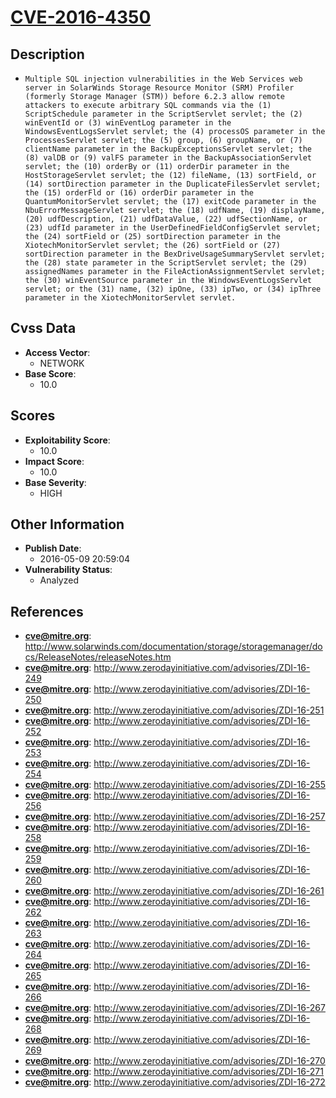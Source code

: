 
# [CVE-2016-4350](https://cve.mitre.org/cgi-bin/cvename.cgi?name=CVE-2016-4350)

## Description

- `Multiple SQL injection vulnerabilities in the Web Services web server in SolarWinds Storage Resource Monitor (SRM) Profiler (formerly Storage Manager (STM)) before 6.2.3 allow remote attackers to execute arbitrary SQL commands via the (1) ScriptSchedule parameter in the ScriptServlet servlet; the (2) winEventId or (3) winEventLog parameter in the WindowsEventLogsServlet servlet; the (4) processOS parameter in the ProcessesServlet servlet; the (5) group, (6) groupName, or (7) clientName parameter in the BackupExceptionsServlet servlet; the (8) valDB or (9) valFS parameter in the BackupAssociationServlet servlet; the (10) orderBy or (11) orderDir parameter in the HostStorageServlet servlet; the (12) fileName, (13) sortField, or (14) sortDirection parameter in the DuplicateFilesServlet servlet; the (15) orderFld or (16) orderDir parameter in the QuantumMonitorServlet servlet; the (17) exitCode parameter in the NbuErrorMessageServlet servlet; the (18) udfName, (19) displayName, (20) udfDescription, (21) udfDataValue, (22) udfSectionName, or (23) udfId parameter in the UserDefinedFieldConfigServlet servlet; the (24) sortField or (25) sortDirection parameter in the XiotechMonitorServlet servlet; the (26) sortField or (27) sortDirection parameter in the BexDriveUsageSummaryServlet servlet; the (28) state parameter in the ScriptServlet servlet; the (29) assignedNames parameter in the FileActionAssignmentServlet servlet; the (30) winEventSource parameter in the WindowsEventLogsServlet servlet; or the (31) name, (32) ipOne, (33) ipTwo, or (34) ipThree parameter in the XiotechMonitorServlet servlet.`

## Cvss Data

- **Access Vector**:
  - NETWORK
- **Base Score**:
  - 10.0

## Scores

- **Exploitability Score**:
  - 10.0
- **Impact Score**:
  - 10.0
- **Base Severity**:
  - HIGH

## Other Information

- **Publish Date**:
  - 2016-05-09 20:59:04
- **Vulnerability Status**:
  - Analyzed

## References

- **cve@mitre.org**: http://www.solarwinds.com/documentation/storage/storagemanager/docs/ReleaseNotes/releaseNotes.htm
- **cve@mitre.org**: http://www.zerodayinitiative.com/advisories/ZDI-16-249
- **cve@mitre.org**: http://www.zerodayinitiative.com/advisories/ZDI-16-250
- **cve@mitre.org**: http://www.zerodayinitiative.com/advisories/ZDI-16-251
- **cve@mitre.org**: http://www.zerodayinitiative.com/advisories/ZDI-16-252
- **cve@mitre.org**: http://www.zerodayinitiative.com/advisories/ZDI-16-253
- **cve@mitre.org**: http://www.zerodayinitiative.com/advisories/ZDI-16-254
- **cve@mitre.org**: http://www.zerodayinitiative.com/advisories/ZDI-16-255
- **cve@mitre.org**: http://www.zerodayinitiative.com/advisories/ZDI-16-256
- **cve@mitre.org**: http://www.zerodayinitiative.com/advisories/ZDI-16-257
- **cve@mitre.org**: http://www.zerodayinitiative.com/advisories/ZDI-16-258
- **cve@mitre.org**: http://www.zerodayinitiative.com/advisories/ZDI-16-259
- **cve@mitre.org**: http://www.zerodayinitiative.com/advisories/ZDI-16-260
- **cve@mitre.org**: http://www.zerodayinitiative.com/advisories/ZDI-16-261
- **cve@mitre.org**: http://www.zerodayinitiative.com/advisories/ZDI-16-262
- **cve@mitre.org**: http://www.zerodayinitiative.com/advisories/ZDI-16-263
- **cve@mitre.org**: http://www.zerodayinitiative.com/advisories/ZDI-16-264
- **cve@mitre.org**: http://www.zerodayinitiative.com/advisories/ZDI-16-265
- **cve@mitre.org**: http://www.zerodayinitiative.com/advisories/ZDI-16-266
- **cve@mitre.org**: http://www.zerodayinitiative.com/advisories/ZDI-16-267
- **cve@mitre.org**: http://www.zerodayinitiative.com/advisories/ZDI-16-268
- **cve@mitre.org**: http://www.zerodayinitiative.com/advisories/ZDI-16-269
- **cve@mitre.org**: http://www.zerodayinitiative.com/advisories/ZDI-16-270
- **cve@mitre.org**: http://www.zerodayinitiative.com/advisories/ZDI-16-271
- **cve@mitre.org**: http://www.zerodayinitiative.com/advisories/ZDI-16-272

